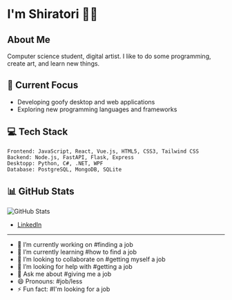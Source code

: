 # I'm Shiratori 👋🐒

## About Me
Computer science student, digital artist. I like to do some programming, create art, and learn new things.

## 🔭 Current Focus
- Developing goofy desktop and web applications
- Exploring new programming languages and frameworks

## 💻 Tech Stack
```
Frontend: JavaScript, React, Vue.js, HTML5, CSS3, Tailwind CSS
Backend: Node.js, FastAPI, Flask, Express
Desktopp: Python, C#, .NET, WPF
Database: PostgreSQL, MongoDB, SQLite
```

## 📊 GitHub Stats
![GitHub Stats](https://github-readme-stats.vercel.app/api?username=shiratorip&show_icons=true&theme=tokyonight)

- [LinkedIn](https://www.linkedin.com/in/kiryl-babko-20565828b/)


---

- 🔭 I’m currently working on #finding a job
- 🌱 I’m currently learning #how to find a job
- 👯 I’m looking to collaborate on #getting myself a job
- 🤔 I’m looking for help with #getting a job
- 💬 Ask me about #giving me a job
- 😄 Pronouns: #job/less
- ⚡ Fun fact: #I'm looking for a job

